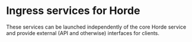 # Ingress services for Horde

These services can be launched independently of the core Horde service and
provide external (API and otherwise) interfaces for clients.
